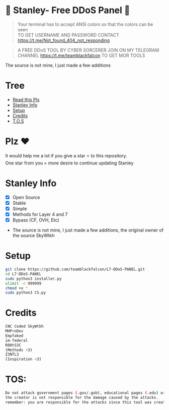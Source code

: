 # 🚀 Stanley- Free DDoS Panel 🚀
> Your terminal has to accept ANSI colors so that the colors can be seen<br>
> TO GET USERNAME AND PASSWORD CONTACT https://t.me/Not_found_404_not_responding

> A FREE DDoS TOOL BY CYBER SORCERER 
> JOIN ON MY TELEGRAM CHANNEL https://t.me/teamblackfalcon TO GET MOR TOOLS

The source is not mine, I just made a few additions

# Tree
* [Read this Pls](#plz-%EF%B8%8F)
* [Stanley Info](Stanley-Info)
* [Setup](#Setup)
* [Credits](#Credits)
* [T.O.S](#TOS)

# Plz ♥️
It would help me a lot if you give a star ⭐ to this repository.<br>
One star from you = more desire to continue updating Stanley

# Stanley Info
- [x] Open Source
- [x] Stable
- [x] Simple
- [x] Methods for Layer 4 and 7
- [x] Bypass (CF, OVH, Etc)  
- The source is not mine, I just made a few additions, the original owner of the source SkyWtkh

# Setup
```sh
git clone https://github.com/teamblackfalcon/L7-DDoS-PANEL.git
cd L7-DDoS-PANEL
sudo python3 installer.py
ulimit -n 999999
chmod +x *
sudo python3 CS.py
```

# Credits
```sh
CNC Coded SkyWtkh
MHProDev
Empfaked
im-federal
R00tS3C
(Methods <3)
Z3NTL3
(Inspiration <3)
```

# TOS:
```sh
Do not attack government pages (.gov/.gob), educational pages (.edu) or the United States Department of Defense (.mil), 
the creator is not responsible for the damage caused by the attacks. 
remember: you are responsible for the attacks since this tool was created for educational purposes
```
